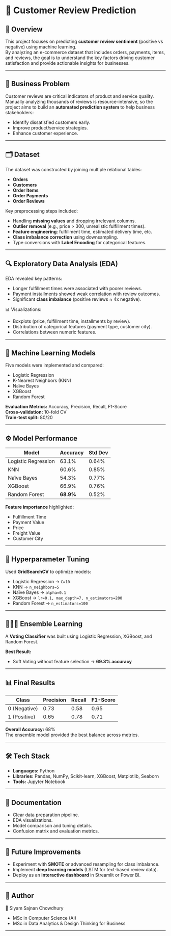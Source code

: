 # 🛒 Customer Review Prediction

## 📖 Overview
This project focuses on predicting **customer review sentiment** (positive vs negative) using machine learning.  
By analyzing an e-commerce dataset that includes orders, payments, items, and reviews, the goal is to understand the key factors driving customer satisfaction and provide actionable insights for businesses.  

---

## 🎯 Business Problem
Customer reviews are critical indicators of product and service quality.  
Manually analyzing thousands of reviews is resource-intensive, so the project aims to build an **automated prediction system** to help business stakeholders:
- Identify dissatisfied customers early.
- Improve product/service strategies.
- Enhance customer experience.

---

## 🗂️ Dataset
The dataset was constructed by joining multiple relational tables:
- **Orders**
- **Customers**
- **Order Items**
- **Order Payments**
- **Order Reviews**

Key preprocessing steps included:
- Handling **missing values** and dropping irrelevant columns.
- **Outlier removal** (e.g., price > 300, unrealistic fulfillment times).
- **Feature engineering**: fulfillment time, estimated delivery time, etc.
- **Class imbalance correction** using downsampling.
- Type conversions with **Label Encoding** for categorical features.

---

## 🔍 Exploratory Data Analysis (EDA)
EDA revealed key patterns:
- Longer fulfillment times were associated with poorer reviews.
- Payment installments showed weak correlation with review outcomes.
- Significant **class imbalance** (positive reviews ≈ 4x negative).

📊 Visualizations:  
- Boxplots (price, fulfillment time, installments by review).  
- Distribution of categorical features (payment type, customer city).  
- Correlations between numeric features.

---

## 🤖 Machine Learning Models
Five models were implemented and compared:
- Logistic Regression  
- K-Nearest Neighbors (KNN)  
- Naïve Bayes  
- XGBoost  
- Random Forest  

**Evaluation Metrics:** Accuracy, Precision, Recall, F1-Score  
**Cross-validation:** 10-fold CV  
**Train-test split:** 80/20  

---

## ⚙️ Model Performance
| Model                | Accuracy | Std Dev |
|-----------------------|----------|---------|
| Logistic Regression   | 63.1%    | 0.64%   |
| KNN                  | 60.6%    | 0.85%   |
| Naïve Bayes          | 54.3%    | 0.77%   |
| XGBoost              | 66.9%    | 0.76%   |
| Random Forest        | **68.9%**| 0.52%   |

**Feature importance** highlighted:  
- Fulfillment Time  
- Payment Value  
- Price  
- Freight Value  
- Customer City  

---

## 🔧 Hyperparameter Tuning
Used **GridSearchCV** to optimize models:
- Logistic Regression → `C=10`  
- KNN → `n_neighbors=5`  
- Naïve Bayes → `alpha=0.1`  
- XGBoost → `lr=0.1, max_depth=7, n_estimators=200`  
- Random Forest → `n_estimators=100`

---

## 🧑‍🤝‍🧑 Ensemble Learning
A **Voting Classifier** was built using Logistic Regression, XGBoost, and Random Forest.  

**Best Result:**  
- Soft Voting without feature selection → **69.3% accuracy**

---

## 📊 Final Results
| Class | Precision | Recall | F1-Score |
|-------|-----------|--------|----------|
| 0 (Negative) | 0.73 | 0.58 | 0.65 |
| 1 (Positive) | 0.65 | 0.78 | 0.71 |

**Overall Accuracy:** 68%  
The ensemble model provided the best balance across metrics.

---

## 🛠️ Tech Stack
- **Languages:** Python  
- **Libraries:** Pandas, NumPy, Scikit-learn, XGBoost, Matplotlib, Seaborn  
- **Tools:** Jupyter Notebook  

---

## 📑 Documentation
- Clear data preparation pipeline.  
- EDA visualizations.  
- Model comparison and tuning details.  
- Confusion matrix and evaluation metrics.  

---

## 🚀 Future Improvements
- Experiment with **SMOTE** or advanced resampling for class imbalance.  
- Implement **deep learning models** (LSTM for text-based review data).  
- Deploy as an **interactive dashboard** in Streamlit or Power BI.

---

## 📌 Author
👤 Siyam Sajnan Chowdhury  
- MSc in Computer Science (AI)  
- MSc in Data Analytics & Design Thinking for Business

---
